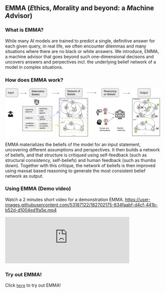## EMMA (*E*thics, *M*orality and beyond: a *M*achine *A*dvisor)

### What is EMMA?
While many AI models are trained to predict a single, definitive answer for each given query, in real life, we often encounter dilemmas and many situations where there are no black or white answers. We introduce, EMMA, a machine advisor that goes beyond such one-dimensional decisons and uncovers answers and perpectives incl. the underlying belief network of a model in complex situations.


### How does EMMA work?

![Flow](/figures/flow.png)

EMMA materializes the beliefs of the model for an input statement, uncovering different assumptions and perspectives. It then builds a network of beliefs, and that structure is critiqued using self-feedback (such as structural consistency, self-beliefs) and human feedback (such as thumbs down). Together with this critique, the network of beliefs is then improved using maxsat based reasoning to generate the most consistent belief network as output.

### Using EMMA (Demo video)

Watch a 2 minutes short video for a demonstration EMMA.
https://user-images.githubusercontent.com/53187122/182702175-834faabf-d4cf-441b-b52d-d1004ed1fa5e.mp4

<iframe width="80%" height="80%" src="https://user-images.githubusercontent.com/53187122/182702175-834faabf-d4cf-441b-b52d-d1004ed1fa5e.mp4" frameborder="0" allow="accelerometer; autoplay; encrypted-media; gyroscope; picture-in-picture" allowfullscreen></iframe>







### Try out EMMA!
Click [`here`](https://allenai-defeasible-explanations-srcvdemo-interactive-jpe7t4.streamlitapp.com/?on_demand=false) to try out EMMA!
